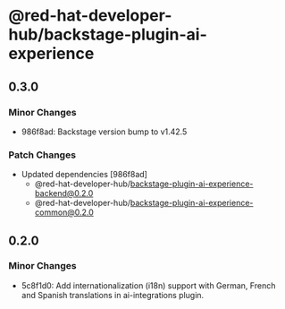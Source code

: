 # @red-hat-developer-hub/backstage-plugin-ai-experience

## 0.3.0

### Minor Changes

- 986f8ad: Backstage version bump to v1.42.5

### Patch Changes

- Updated dependencies [986f8ad]
  - @red-hat-developer-hub/backstage-plugin-ai-experience-backend@0.2.0
  - @red-hat-developer-hub/backstage-plugin-ai-experience-common@0.2.0

## 0.2.0

### Minor Changes

- 5c8f1d0: Add internationalization (i18n) support with German, French and Spanish translations in ai-integrations plugin.
